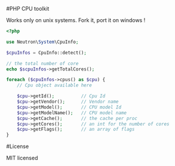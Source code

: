 #PHP CPU toolkit

Works only on unix systems. Fork it, port it on windows !

```php
<?php

use Neutron\System\CpuInfo;

$cpuInfos = CpuInfo::detect();

// the total number of core
echo $scpuInfos->getTotalCores();

foreach ($cpuInfos->cpus() as $cpu) {
    // Cpu object available here

    $cpu->getId();          // Cpu Id
    $cpu->getVendor();      // Vendor name
    $cpu->getModel();       // CPU model Id
    $cpu->getModelName();   // CPU model name
    $cpu->getCache();       // the cache per proc
    $cpu->getCores();       // an int for the number of cores
    $cpu->getFlags();       // an array of flags
}

```

#License

MIT licensed
